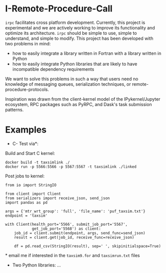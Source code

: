 # I-Remote-Procedure-Call

`irpc` facilitates cross platform development. Currently, this project
is experimental and we are actively working to improve its functionality
and optimize its architecture. `irpc` should be simple to use, simple to
understand, and simple to modify. This project has been developed with two
problems in mind:

- how to easily integrate a library written in Fortran with a library written
  in Python
- how to easily integrate Python libraries that are likely to have incompatible
  dependency requirements

We want to solve this problems in such a way that users need no knowledge of
messaging queues, serialization techniques, or remote-procedure-protocols.

Inspiration was drawn from the client-kernel model of the IPykernel/Jupyter
ecosystem, RPC packages such as PyRPC, and Dask's task submission patterns.

# Examples

- C- Test via*:

Build and Start C kernel:
```
docker build -t taxsimlink ./
docker run -p 5566:5566 -p 5567:5567 -t taxsimlink ./linked
```

Post jobs to kernel:
```
from io import StringIO

from client import Client
from serializers import receive_json, send_json
import pandas as pd

args = {'mtr_wrt_group': 'full', 'file_name': 'puf_taxsim.txt'}
endpoint = 'taxsim'

with Client(health_port='5566', submit_job_port='5567',
            get_job_port='5568') as client:
    job_id = client.submit(endpoint, args, send_func=send_json)
    result = client.get(job_id, receive_func=receive_json)

    df = pd.read_csv(StringIO(result), sep=' ', skipinitialspace=True)
```

\* email me if interested in the `taxsim9.for` and `taxsimrun.txt` files

- Two Python libraries:
...
